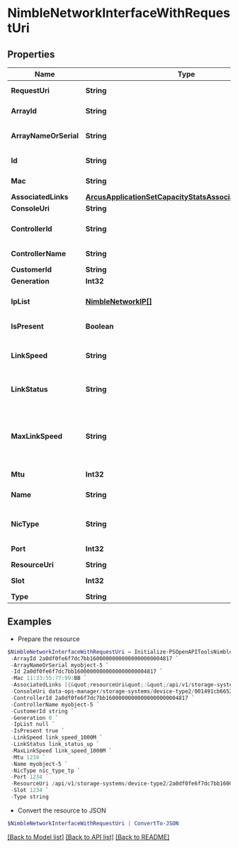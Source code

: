 # NimbleNetworkInterfaceWithRequestUri
## Properties

Name | Type | Description | Notes
------------ | ------------- | ------------- | -------------
**RequestUri** | **String** | requestUri for detailed network interfaces object | [optional] 
**ArrayId** | **String** | Identifier for the array. A 42 digit hexadecimal number. | [optional] 
**ArrayNameOrSerial** | **String** | Name or serial of the array where the interface is hosted.String of up to 64 alphanumeric characters. | [optional] 
**Id** | **String** | Identifier for the array. A 42 digit hexadecimal number. | [optional] 
**Mac** | **String** | MAC address of the interface. Mac address of an interface. | [optional] 
**AssociatedLinks** | [**ArcusApplicationSetCapacityStatsAssociatedLinksInner[]**](ArcusApplicationSetCapacityStatsAssociatedLinksInner.md) | Associated Links Details | [optional] 
**ConsoleUri** | **String** | consoleUri for detailed storage object | [optional] 
**ControllerId** | **String** | Identifier of the controller where the interface is hosted. A 42 digit hexadecimal number. | [optional] 
**ControllerName** | **String** | Name (A or B) of the controller where the interface is hosted. Plain string. | [optional] 
**CustomerId** | **String** | customerId | [optional] 
**Generation** | **Int32** | generation | [optional] 
**IpList** | [**NimbleNetworkIP[]**](NimbleNetworkIP.md) | List of IP addresses assigned to this network interface. List of IP address assignment details to network interface. | [optional] 
**IsPresent** | **Boolean** | Whether this interface is present on this controller. Possible values : true, false. | [optional] 
**LinkSpeed** | **String** | Speed of the link. Possible values: link_speed_unknown, link_speed_10M,link_speed_100M, link_speed_1000M, link_speed_10000M.. | [optional] 
**LinkStatus** | **String** | Status of the link. Possible values: link_status_unknown,link_status_down, link_status_up | [optional] 
**MaxLinkSpeed** | **String** | Maximum speed of the link. Possible values: &#39;link_speed_unknown&#39;, &#39;link_speed_10M&#39;,&#39;link_speed_100M&#39;, &#39;link_speed_1000M&#39;, &#39;link_speed_10000M&#39;, &#39;link_speed_25000M&#39;,&#39;link_speed_40000M&#39;, &#39;link_speed_50000M&#39;, &#39;link_speed_100000M&#39;. | [optional] 
**Mtu** | **Int32** | MTU on the link. Unsigned 64-bit integer. | [optional] 
**Name** | **String** | Name of the interface. String of up to 64 alphanumeric characters, - and . and : are allowed after first character. | [optional] 
**NicType** | **String** | Interface type. Possible values: nic_type_unknown, nic_type_tp, nic_type_sfp | [optional] 
**Port** | **Int32** | Port number for this interface.Unsigned 64-bit integer. | [optional] 
**ResourceUri** | **String** | Link to the object URI | [optional] 
**Slot** | **Int32** | Slot number for this interface. Unsigned 64-bit integer. | [optional] 
**Type** | **String** | type | [optional] 

## Examples

- Prepare the resource
```powershell
$NimbleNetworkInterfaceWithRequestUri = Initialize-PSOpenAPIToolsNimbleNetworkInterfaceWithRequestUri  -RequestUri api/v1/storage-systems/device-type2/2a0df0fe6f7dc7bb16000000000000000000004817/network-interfaces/2a0df0fe6f7dc7bb16000000000000000000004007 `
 -ArrayId 2a0df0fe6f7dc7bb16000000000000000000004817 `
 -ArrayNameOrSerial myobject-5 `
 -Id 2a0df0fe6f7dc7bb16000000000000000000004817 `
 -Mac 11:33:55:77:99:BB `
 -AssociatedLinks [{&quot;resourceUri&quot;:&quot;/api/v1/storage-systems/device-type2/2a0df0fe6f7dc7bb16000000000000000000004817&quot;,&quot;type&quot;:&quot;storage-systems&quot;}] `
 -ConsoleUri data-ops-manager/storage-systems/device-type2/001491cb6652a03a6b000000000000000000000001/network-interfaces/071491cb6652a03a6b000000000000000000000006 `
 -ControllerId 2a0df0fe6f7dc7bb16000000000000000000004817 `
 -ControllerName myobject-5 `
 -CustomerId string `
 -Generation 0 `
 -IpList null `
 -IsPresent true `
 -LinkSpeed link_speed_1000M `
 -LinkStatus link_status_up `
 -MaxLinkSpeed link_speed_1000M `
 -Mtu 1234 `
 -Name myobject-5 `
 -NicType nic_type_tp `
 -Port 1234 `
 -ResourceUri /api/v1/storage-systems/device-type2/2a0df0fe6f7dc7bb16000000000000000000004817 `
 -Slot 1234 `
 -Type string
```

- Convert the resource to JSON
```powershell
$NimbleNetworkInterfaceWithRequestUri | ConvertTo-JSON
```

[[Back to Model list]](../README.md#documentation-for-models) [[Back to API list]](../README.md#documentation-for-api-endpoints) [[Back to README]](../README.md)

